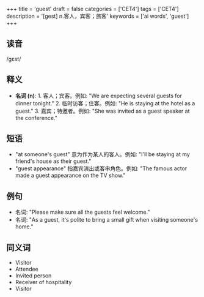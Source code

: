 +++
title = 'guest'
draft = false
categories = ['CET4']
tags = ['CET4']
description = '[gest] n.客人，宾客；旅客'
keywords = ['ai words', 'guest']
+++

## 读音
/ɡɛst/

## 释义
- **名词 (n)**: 1. 客人；宾客。例如: "We are expecting several guests for dinner tonight."
   2. 临时访客；住客。例如: "He is staying at the hotel as a guest."
   3. 嘉宾；特邀者。例如: "She was invited as a guest speaker at the conference."

## 短语
- "at someone's guest" 意为作为某人的客人。例如: "I'll be staying at my friend's house as their guest."
- "guest appearance" 指嘉宾演出或客串角色。例如: "The famous actor made a guest appearance on the TV show."

## 例句
- 名词: "Please make sure all the guests feel welcome."
- 名词: "As a guest, it's polite to bring a small gift when visiting someone's home."

## 同义词
- Visitor
- Attendee
- Invited person
- Receiver of hospitality
- Visitor
